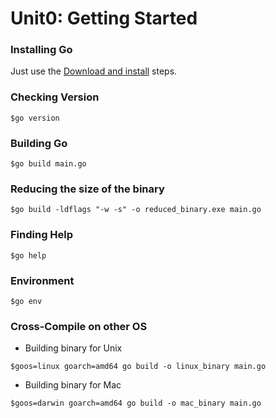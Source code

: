 # Unit0: Getting Started

### Installing Go
Just use the [Download and install](https://go.dev/doc/install) steps.

### Checking Version
```
$go version  
```

### Building Go
```
$go build main.go  
```

### Reducing the size of the binary
```
$go build -ldflags "-w -s" -o reduced_binary.exe main.go 
```

### Finding Help ###
```
$go help 
```

### Environment 
```
$go env 
```
### Cross-Compile on other OS  
- Building binary for Unix  
```
$goos=linux goarch=amd64 go build -o linux_binary main.go 
```

- Building binary for Mac  
```
$goos=darwin goarch=amd64 go build -o mac_binary main.go 
```